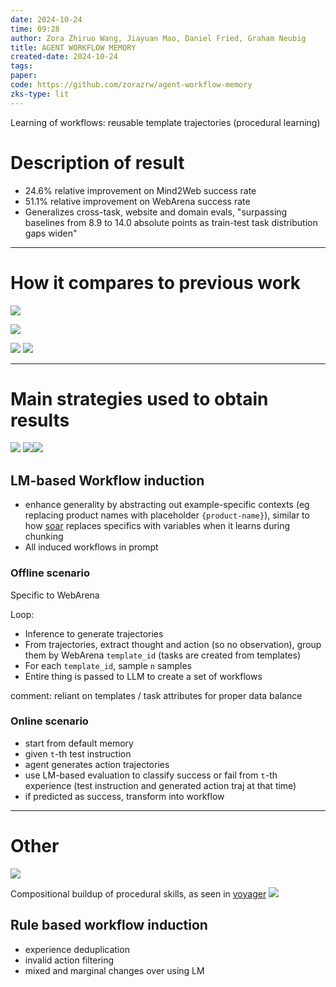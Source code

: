 ```yaml
---
date: 2024-10-24
time: 09:28
author: Zora Zhiruo Wang, Jiayuan Mao, Daniel Fried, Graham Neubig
title: AGENT WORKFLOW MEMORY
created-date: 2024-10-24
tags: 
paper: 
code: https://github.com/zorazrw/agent-workflow-memory
zks-type: lit
---
```

Learning of workflows: reusable template trajectories (procedural learning)
# Description of result
- 24.6% relative improvement on Mind2Web success rate
- 51.1% relative improvement on WebArena success rate
- Generalizes cross-task, website and domain evals, "surpassing baselines from 8.9 to 14.0 absolute points as train-test task distribution gaps widen"

---
# How it compares to previous work


![](assets/Pasted%20image%2020241024142448.png)

![](assets/Pasted%20image%2020241024142531.png)

![](assets/Pasted%20image%2020241024142608.png)
![](assets/Pasted%20image%2020241024142620.png)


---
# Main strategies used to obtain results
![](assets/Pasted%20image%2020241024142226.png)
![](assets/Pasted%20image%2020241024142258.png)![](assets/Pasted%20image%2020241024142310.png)

## LM-based Workflow induction
- enhance generality by abstracting out example-specific contexts (eg replacing product names with placeholder `{product-name}`), similar to how [soar](soar.md) replaces specifics with variables when it learns during chunking
- All induced workflows in prompt
### Offline scenario
Specific to WebArena

Loop:
- Inference to generate trajectories
- From trajectories, extract thought and action (so no observation), group them by WebArena `template_id` (tasks are created from templates)
- For each `template_id`, sample `n` samples
- Entire thing is passed to LLM to create a set of workflows

comment: reliant on templates / task attributes for proper data balance
### Online scenario
- start from default memory
- given `t`-th test instruction
- agent generates action trajectories
- use LM-based evaluation to classify success or fail from `t`-th experience (test instruction and generated action traj at that time)
- if predicted as success, transform into workflow


---

# Other

![](assets/Pasted%20image%2020241024142514.png)


Compositional buildup of procedural skills, as seen in [voyager](voyager.md)
![](assets/Pasted%20image%2020241024142549.png)

## Rule based workflow induction
- experience deduplication
- invalid action filtering
- mixed and marginal changes over using LM